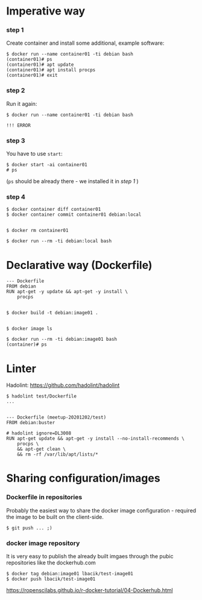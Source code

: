 
# Imperative way 

### step 1
Create container and install some additional, example software:

    $ docker run --name container01 -ti debian bash
    (container01)# ps
    (container01)# apt update
    (container01)# apt install procps
    (container01)# exit


### step 2
Run it again:

    $ docker run --name container01 -ti debian bash
    
    !!! ERROR

### step 3
You have to use `start`:

    $ docker start -ai container01
    # ps

(`ps` should be already there - we installed it in _step 1_ )


### step 4

    $ docker container diff container01
    $ docker container commit container01 debian:local


    $ docker rm container01

    $ docker run --rm -ti debian:local bash


# Declarative way (Dockerfile)

    --- Dockerfile 
    FROM debian
    RUN apt-get -y update && apt-get -y install \
        procps


    $ docker build -t debian:image01 .


    $ docker image ls

    $ docker run --rm -ti debian:image01 bash 
    (container)# ps


# Linter

Hadolint: https://github.com/hadolint/hadolint

    $ hadolint test/Dockerfile
    ...


    --- Dockerfile (meetup-20201202/test)
    FROM debian:buster

    # hadolint ignore=DL3008
    RUN apt-get update && apt-get -y install --no-install-recommends \
        procps \
        && apt-get clean \
        && rm -rf /var/lib/apt/lists/*
    

# Sharing configuration/images

### Dockerfile in repositories

Probably the easiest way to share the docker image configuration - required the image to be built on the 
client-side.

    $ git push ... ;)


### docker image repository

It is very easy to publish the already built imgaes through the pubic repositories like the dockerhub.com 

    $ docker tag debian:image01 lbacik/test-image01
    $ docker push lbacik/test-image01


https://ropenscilabs.github.io/r-docker-tutorial/04-Dockerhub.html

